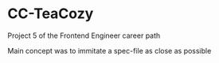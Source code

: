 # CC-TeaCozy
Project 5 of the Frontend Engineer career path

Main concept was to immitate a spec-file as close as possible
